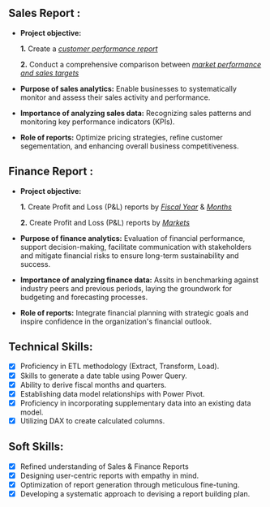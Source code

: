 ## Sales Report :


- **Project objective:** 

    **1.** Create a _[customer performance report](https://github.com/Roopthi7/Excel-Sales-Analytics/blob/main/Customer%20Performance%20Report.pdf)_ 

    **2.** Conduct a comprehensive comparison between _[market performance and sales targets](https://github.com/Roopthi7/Excel-Sales-Analytics/blob/main/Market%20Performance%20vs%20Target%20Report.pdf)_

- **Purpose of sales analytics:** Enable businesses to systematically monitor and assess their sales activity and performance.

- **Importance of analyzing sales data:** Recognizing sales patterns and monitoring key performance indicators (KPIs).

- **Role of reports:** Optimize pricing strategies, refine customer segementation, and enhancing overall business competitiveness.


## Finance Report :

- **Project objective:** 

    **1.** Create Profit and Loss (P&L) reports by _[Fiscal Year](https://github.com/Roopthi7/Excel-Sales-Analytics/blob/main/P%26L%20Statement%20by%20Fiscal%20Year.pdf)_ & _[Months](https://github.com/Roopthi7/Excel-Sales-Analytics/blob/main/P%26L%20Statement%20by%20Months.pdf)_ 

   **2.** Create Profit and Loss (P&L) reports by _[Markets](https://github.com/Roopthi7/Excel-Sales-Analytics/blob/main/P%26L%20Statement%20by%20Markets.pdf)_

- **Purpose of finance analytics:** Evaluation of financial performance, support decision-making, facilitate communication with stakeholders and mitigate financial risks to ensure long-term sustainability and success.

- **Importance of analyzing finance data:** Assits in benchmarking against industry peers and previous periods, laying the groundwork for budgeting and forecasting processes.

- **Role of reports:** Integrate financial planning with strategic goals and inspire confidence in the organization's financial outlook.


## Technical Skills:
- [x]	Proficiency in ETL methodology (Extract, Transform, Load).
- [x]	Skills to generate a date table using Power Query.
- [x]	Ability to derive fiscal months and quarters.
- [x]	Establishing data model relationships with Power Pivot.
- [x]	Proficiency in incorporating supplementary data into an existing data model.
- [x]	Utilizing DAX to create calculated columns.

## Soft Skills:
- [x]	Refined understanding of Sales & Finance Reports
- [x]	Designing user-centric reports with empathy in mind.
- [x]	Optimization of report generation through meticulous fine-tuning.
- [x]	Developing a systematic approach to devising a report building plan.
